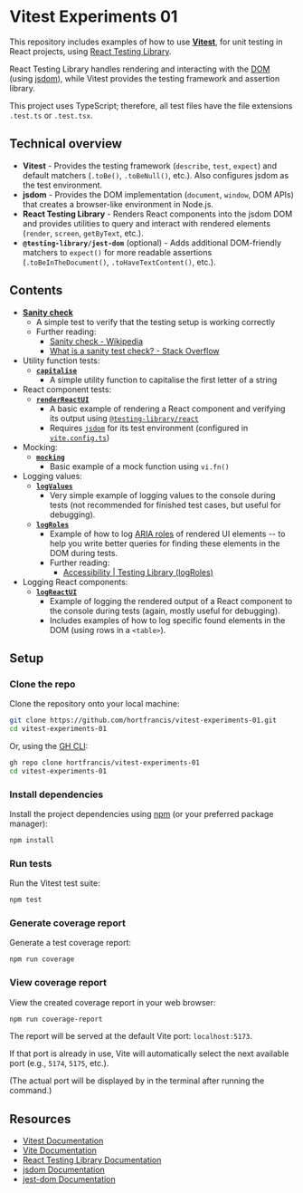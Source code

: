 # Vitest Experiments 01

This repository includes examples of how to use [**Vitest**](https://vitest.dev/), for unit testing in React projects, using [React Testing Library](https://testing-library.com/docs/react-testing-library/intro/). 

React Testing Library handles rendering and interacting with the [DOM](https://developer.mozilla.org/en-US/docs/Web/API/Document_Object_Model) (using [jsdom](https://github.com/jsdom/jsdom)), while Vitest provides the testing framework and assertion library.

This project uses TypeScript; therefore, all test files have the file extensions `.test.ts` or `.test.tsx`.

## Technical overview

- **Vitest** - Provides the testing framework (`describe`, `test`, `expect`) and default matchers (`.toBe()`, `.toBeNull()`, etc.). Also configures jsdom as the test environment.
- **jsdom** - Provides the DOM implementation (`document`, `window`, DOM APIs) that creates a browser-like environment in Node.js.
- **React Testing Library** - Renders React components into the jsdom DOM and provides utilities to query and interact with rendered elements (`render`, `screen`, `getByText`, etc.).
- **`@testing-library/jest-dom`** (optional) - Adds additional DOM-friendly matchers to `expect()` for more readable assertions (`.toBeInTheDocument()`, `.toHaveTextContent()`, etc.).

## Contents

- [**Sanity check**](./tests/sanity-check.test.ts)
  - A simple test to verify that the testing setup is working correctly
  - Further reading:
    - [Sanity check - Wikipedia](https://en.wikipedia.org/wiki/Sanity_check)
    - [What is a sanity test check? - Stack Overflow](https://stackoverflow.com/questions/4055733/what-is-a-sanity-test-check)
- Utility function tests:
  - [**`capitalise`**](./tests/capitalise.test.ts)
    - A simple utility function to capitalise the first letter of a string
- React component tests:
  - [**`renderReactUI`**](./tests/renderReactUI.test.tsx)
    - A basic example of rendering a React component and verifying its output using [`@testing-library/react`](https://testing-library.com/docs/react-testing-library/intro/)
    - Requires [`jsdom`](https://github.com/jsdom/jsdom) for its test environment (configured in [`vite.config.ts`](./vite.config.ts))
- Mocking:
  - [**`mocking`**](./tests/mocking.test.ts)
    - Basic example of a mock function using `vi.fn()`
- Logging values:
  - [**`logValues`**](./tests/logValues.test.ts)
    - Very simple example of logging values to the console during tests (not recommended for finished test cases, but useful for debugging).
  - [**`logRoles`**](./tests/logRoles.test.tsx)
    - Example of how to log [ARIA roles](https://developer.mozilla.org/en-US/docs/Web/Accessibility/ARIA/Reference/Roles) of rendered UI elements -- to help you write better queries for finding these elements in the DOM during tests.
    - Further reading:
      - [Accessibility | Testing Library (logRoles)](https://testing-library.com/docs/dom-testing-library/api-accessibility#logroles)
- Logging React components:
  - [**`logReactUI`**](./tests/logReactUI.test.tsx)
    - Example of logging the rendered output of a React component to the console during tests (again, mostly useful for debugging).
    - Includes examples of how to log specific found elements in the DOM (using rows in a `<table>`).

## Setup

### Clone the repo

Clone the repository onto your local machine:

```bash
git clone https://github.com/hortfrancis/vitest-experiments-01.git
cd vitest-experiments-01
```

Or, using the [GH CLI](https://cli.github.com/):

```bash
gh repo clone hortfrancis/vitest-experiments-01
cd vitest-experiments-01
```

### Install dependencies

Install the project dependencies using [npm](https://www.npmjs.com/) (or your preferred package manager):

```bash
npm install
```

### Run tests

Run the Vitest test suite:

```bash
npm test
```

### Generate coverage report

Generate a test coverage report:

```bash
npm run coverage
```

### View coverage report

View the created coverage report in your web browser:

```bash
npm run coverage-report
```

The report will be served at the default Vite port: `localhost:5173`.

If that port is already in use, Vite will automatically select the next available port (e.g., `5174`, `5175`, etc.).

(The actual port will be displayed by in the terminal after running the command.)

## Resources

- [Vitest Documentation](https://vitest.dev/)
- [Vite Documentation](https://vite.dev/)
- [React Testing Library Documentation](https://testing-library.com/docs/react-testing-library/intro/)
- [jsdom Documentation](https://github.com/jsdom/jsdom)
- [jest-dom Documentation](https://github.com/testing-library/jest-dom)
